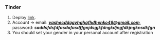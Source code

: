 ### Tinder

1. Deploy [link](http://tinder.vashchenko.space:8080/). 
2. Account ->  email: ***vashecddggvhghgfhdhenko49@gmail.com***, 
 password: ***saddsfdsfdfasdafasdffgnjdsgjkfdngkdjngfdkjngknsdkfgn***
3. You should set your gender in your personal account after registration
